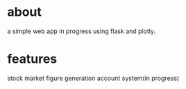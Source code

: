 # about
a simple web app in progress using flask and plotly. 

# features
stock market figure generation
account system(in progress)